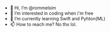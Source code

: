 - 👋 Hi, I’m @rommelsim
- 👀 I’m interested in coding when i'm free
- 🌱 I’m currently learning Swift and Pyhton(ML)
- 📫 How to reach me? No thx lol.
